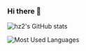 ### Hi there 👋

![hz2's GitHub stats](https://read.me.not.wiki/api?username=hz2)

![Most Used Languages](https://read.me.not.wiki/api/top-langs/?username=hz2&hide=html,css&layout=compact)
